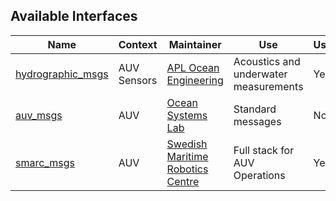 Available Interfaces
---

| Name                                                                            | Context     | Maintainer                                                           | Use                                   | Useable? |
| ------------------------------------------------------------------------------- | ----------- | -------------------------------------------------------------------- | ------------------------------------- | -------- |
| [hydrographic_msgs](https://github.com/apl-ocean-engineering/hydrographic_msgs) | AUV Sensors | [APL Ocean Engineering](https://github.com/apl-ocean-engineering)    | Acoustics and underwater measurements | Yes      |
| [auv_msgs](https://github.com/oceansystemslab/auv_msgs)                         | AUV         | [Ocean Systems Lab](https://github.com/oceansystemslab)              | Standard messages                     | No       |
| [smarc_msgs](https://github.com/smarc-project/smarc_msgs)                       | AUV         | [Swedish Maritime Robotics Centre](https://github.com/smarc-project) | Full stack for AUV Operations         | Yes      |
